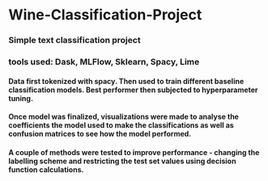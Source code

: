 # Wine-Classification-Project

### Simple text classification project
### tools used: Dask, MLFlow, Sklearn, Spacy, Lime 

#### Data first tokenized with spacy. Then used to train different baseline classification models. Best performer then subjected to hyperparameter tuning. 

#### Once model was finalized, visualizations were made to analyse the coefficients the model used to make the classifications as well as confusion matrices to see how the model performed.

#### A couple of methods were tested to improve performance - changing the labelling scheme and restricting the test set values using decision function calculations.
